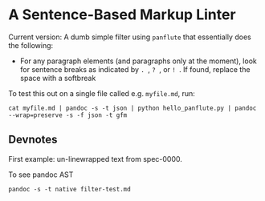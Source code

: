 # A Sentence-Based Markup Linter

Current version: A dumb simple filter using `panflute` that essentially does
the following:
 - For any paragraph elements (and paragraphs only at the moment), look for
   sentence breaks as indicated by `. `, `? `, or `! `. If found, replace the
   space with a softbreak

To test this out on a single file called e.g. `myfile.md`, run:

```
cat myfile.md | pandoc -s -t json | python hello_panflute.py | pandoc --wrap=preserve -s -f json -t gfm
```

## Devnotes

First example: un-linewrapped text from spec-0000.

To see pandoc AST

```
pandoc -s -t native filter-test.md
```
